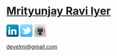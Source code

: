 # [Mrityunjay Ravi Iyer](http://develmj.github.io)

[<img style="display:inline;" width="32px;" src="/images/linkedin.png">](http://in.linkedin.com/in/mjiyer)
[<img style="display:inline;" width="32px;" src="/images/twitter.png">](http://twitter.com/bangalorebug)
[<img style="display:inline;" width="32px;" src="/images/github.png">](http://github.com/develmj)

[develmj@gmail.com](mailto:develmj@gmail.com)
